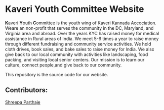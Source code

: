 # Kaveri Youth Committee Website

<b>K</b>averi <b>Y</b>outh <b>C</b>ommittee is the youth wing of Kaveri Kannada Accociation. Weare an non-profit that serves the community in the DC, Maryland, and Virginia area and abroad. Over the years KYC has raised money for medical assistance in Rural areas of India. We meet 5-6 times a year to raise money through different fundraising and community service activities. We hold cloth drives, book sales, and bake sales to raise money for India. We also give back to our local community with activities like landscaping, food packing, and visiting local senior centers. Our mission is to learn our culture, connect people,and give back to our community.

This repository is the source code for our website. 

## Contributors:
[Shreepa Parthaje]("https://github.com/spartahje")
